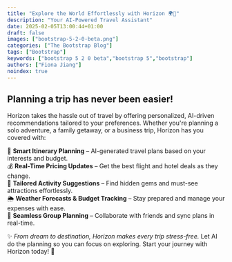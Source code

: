 ```yaml
---
title: "Explore the World Effortlessly with Horizon 🌍🚀"
description: "Your AI-Powered Travel Assistant"
date: 2025-02-05T13:00:44+01:00
draft: false
images: ["bootstrap-5-2-0-beta.png"]
categories: ["The Bootstrap Blog"]
tags: ["Bootstrap"]
keywords: ["bootstrap 5 2 0 beta","bootstrap 5","bootstrap"]
authors: ["Fiona Jiang"]
noindex: true
---
```


## Planning a trip has never been easier!
Horizon takes the hassle out of travel by offering personalized, AI-driven recommendations tailored to your preferences. Whether you're planning a solo adventure, a family getaway, or a business trip, Horizon has you covered with: 

🛫 **Smart Itinerary Planning** – AI-generated travel plans based on your interests and budget. \
💰 **Real-Time Pricing Updates** – Get the best flight and hotel deals as they change. \
📍 **Tailored Activity Suggestions** – Find hidden gems and must-see attractions effortlessly. \
🌦 **Weather Forecasts & Budget Tracking** – Stay prepared and manage your expenses with ease. \
👥 **Seamless Group Planning** – Collaborate with friends and sync plans in real-time.

✨ *From dream to destination, Horizon makes every trip stress-free.* Let AI do the planning so you can focus on exploring. Start your journey with Horizon today! 🌟